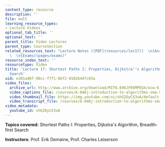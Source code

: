 ```yaml
---
content_type: resource
description: ''
file: null
learning_resource_types:
- Lecture Videos
optional_tab_title: ''
optional_text: ''
parent_title: Video Lectures
parent_type: CourseSection
related_resources_text: "Lecture Notes ([PDF](resources/lec17))  \n[Assignments](pages/assignments)\
  \  \n[Exams](pages/exams)"
resource_index_text: ''
resourcetype: Video
title: 'Lecture 17: Shortest Paths I: Properties, Dijkstra''s Algorithm, Breadth-first
  Search'
uid: e301a48f-90cc-f7f1-0bf2-0102b447c03a
video_files:
  archive_url: http://www.archive.org/download/MIT6.046JF05MPEG4/ocw-6.046-14nov2005-220k.mp4
  video_captions_file: /courses/6-046j-introduction-to-algorithms-sma-5503-fall-2005/7a2d74ffa7325246b7da20748d846a52_xhG2DyCX3uA.vtt
  video_thumbnail_file: https://img.youtube.com/vi/xhG2DyCX3uA/default.jpg
  video_transcript_file: /courses/6-046j-introduction-to-algorithms-sma-5503-fall-2005/73affae7f82f014bf8a85c75ed48ece1_xhG2DyCX3uA.pdf
video_metadata:
  youtube_id: xhG2DyCX3uA
---
```


**Topics covered:** Shortest Paths I: Properties, Dijkstra's Algorithm, Breadth-first Search

**Instructors**: Prof. Erik Demaine, Prof. Charles Leiserson